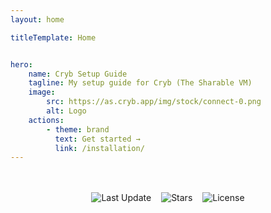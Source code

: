 ```yaml
---
layout: home

titleTemplate: Home


hero:
    name: Cryb Setup Guide
    tagline: My setup guide for Cryb (The Sharable VM)
    image:
        src: https://as.cryb.app/img/stock/connect-0.png
        alt: Logo
    actions:
        - theme: brand
          text: Get started →
          link: /installation/
---
```


<div style="margin: 3rem 1rem 0 1rem; display: flex; flex-wrap: wrap; justify-content: center; gap: 1rem;">
    <img src="https://img.shields.io/github/last-commit/D3SOX/cryb-guide.svg?style=for-the-badge&label=Last%20update" alt="Last Update" />
    <img src="https://img.shields.io/github/stars/D3SOX/cryb-guide?style=for-the-badge" alt="Stars">
    <img src="https://img.shields.io/github/license/D3SOX/cryb-guide?style=for-the-badge" alt="License">
</div>
